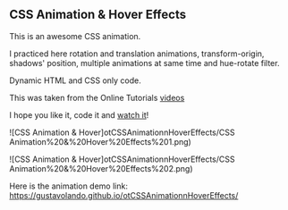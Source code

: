 ## CSS Animation & Hover Effects

This is an awesome CSS animation.

I practiced here rotation and translation animations, transform-origin, shadows' position, multiple animations at same time and hue-rotate filter.

Dynamic HTML and CSS only code.

This was taken from the Online Tutorials [videos](https://www.youtube.com/watch?v=aCV_70A3t5E)

I hope you like it, code it and [watch it](https://gustavolando.github.io/otCSSAnimationnHoverEffects/)!

![CSS Animation & Hover]otCSSAnimationnHoverEffects/CSS Animation%20&%20Hover%20Effects%201.png)

![CSS Animation & Hover]otCSSAnimationnHoverEffects/CSS Animation%20&%20Hover%20Effects%202.png)

Here is the animation demo link:  https://gustavolando.github.io/otCSSAnimationnHoverEffects/
